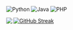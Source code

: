 ![Python](https://img.shields.io/badge/-Python-192133?style=flat-square&logo=python&logoColor=white)
![Java](https://img.shields.io/badge/-Java-192133?style=flat-square&logo=figma&logoColor=white)
![PHP](https://img.shields.io/badge/-PHP-192133?style=flat-square&logo=figma&logoColor=white)

<img align="left" src="https://github-readme-stats.vercel.app/api?username=main1o&theme=tokyonight&show_icons=true">[![GitHub Streak](https://github-readme-streak-stats.herokuapp.com?user=main1o&theme=tokyonight&locale=zh)](https://git.io/streak-stats)



